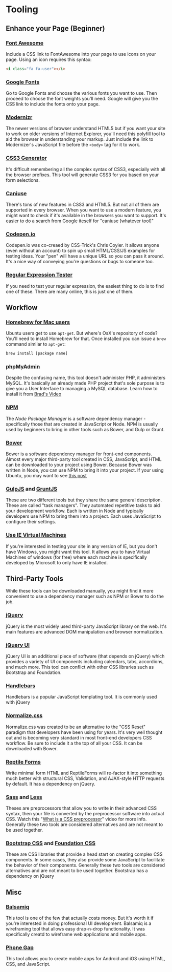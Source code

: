 # Tooling

## Enhance your Page (Beginner)

### [Font Awesome](http://fortawesome.github.io/Font-Awesome/)
Include a CSS link to FontAwesome into your page to use icons on your page. Using an icon requires this syntax:

```html
<i class="fa fa-user"></i>
```

### [Google Fonts](https://www.google.com/fonts)
Go to Google Fonts and choose the various fonts you want to use. Then proceed to choose the font weights you'll need. Google will give you the CSS link to include the fonts onto your page.

### [Modernizr](http://modernizr.com/)
The newer versions of browser understand HTML5 but if you want your site to work on older versions of Internet Explorer, you'll need this polyfill tool to aid the browser in understanding your markup. Just include the link to Modernizer's JavaScript file before the `<body>` tag for it to work.

### [CSS3 Generator](http://css3generator.com/)
It's difficult remembering all the complex syntax of CSS3, especially with all the browser prefixes. This tool will generate CSS3 for you based on your form selections.

### [Caniuse](http://caniuse.com)
There's tons of new features in CSS3 and HTML5. But not all of them are supported in every browser. When you want to use a modern feature, you might want to check if it's available in the browsers you want to support. It's easier to do a search from Google iteself for "caniuse [whatever tool]"

### [Codepen.io](http://codepen.io/)
Codepen.io was co-creaed by CSS-Trick's Chris Coyier. It allows anyone (even without an account) to spin up small HTML/CSS/JS examples for testing ideas. Your "pen" will have a unique URL so you can pass it around. It's a nice way of conveying you're questions or bugs to someone too. 

### [Regular Expression Tester](http://regexr.com/)
If you need to test your regular expression, the easiest thing to do is to find one of these. There are many online, this is just one of them.


## Workflow

### [Homebrew for Mac users](http://brew.sh/)
Ubuntu users get to use `apt-get`. But where's OsX's repository of code? You'll need to install Homebrew for that. Once installed you can issue a `brew` command similar to `apt-get`:

```sh
brew install [package name]
```

### [phpMyAdmin](https://github.com/phpmyadmin/phpmyadmin)
Despite the confusing name, this tool doesn't administer PHP, it administers MySQL. It's basically an already made PHP project that's sole purpose is to give you a User Interface to managing a MySQL database. Learn how to install it from [Brad's Video](https://www.youtube.com/watch?v=e80KsIxCrtA&list=UUZi-0WJPUNb_LQocFMJw5dA)

### [NPM](https://www.npmjs.com/)
The _Node Package Manager_ is a software dependency manager - specifically those that are created in JavaScript or Node. NPM is usually used by beginners to bring in other tools such as Bower, and Gulp or Grunt.

### [Bower](http://bower.io/)
Bower is a software dependency manager for front-end components. Almost every major third-party tool created in CSS, JavaScript, and HTML can be downloaded to your project using Bower. Because Bower was written in Node, you can use NPM to bring it into your project. If your using Ubuntu, you may want to see [this post](http://stackoverflow.com/questions/21491996/installing-bower-on-ubuntu)

### [GulpJS](http://gulpjs.com/) and [GruntJS](http://gruntjs.com/)
These are two different tools but they share the same general description. These are called "task managers". They automated repetitive tasks to aid your development workflow. Each is written in Node and typically developers use NPM to bring them into a project. Each uses JavaScript to configure their settings.

### [Use IE Virtual Machines](https://www.modern.ie/en-us)
If you're interested in testing your site in any version of IE, but you don't have Windows, you might want this tool. It allows you to have Virtual Machines of windows (for free) where each machine is specifically developed by Microsoft to only have IE installed.

## Third-Party Tools 

While these tools can be downloaded manually, you might find it more convenient to use a dependency manager such as NPM or Bower to do the job.

### [jQuery](http://jquery.com/)
jQuery is the most widely used third-party JavaScript library on the web. It's main features are advanced DOM manipulation and browser normalization.

### [jQuery UI](http://jqueryui.com/)
jQuery UI is an additional piece of software (that depends on jQuery) which provides a variety of UI components including calendars, tabs, accordions, and much more. This tool can conflict with other CSS libraries such as Bootstrap and Foundation.

### [Handlebars](http://handlebarsjs.com/)
Handlebars is a popular JavaScript templating tool. It is commonly used with jQuery

### [Normalize.css](http://necolas.github.io/normalize.css/)
Normalize.css was created to be an alternative to the "CSS Reset" paradigm that developers have been using for years. It's very well thought out and is becoming very standard in most front-end developers CSS workflow. Be sure to include it a the top of all your CSS. It can be downloaded with Bower.

### [Reptile Forms](https://github.com/bradwestfall/ReptileForms)
Write minimal form HTML and ReptileForms will re-factor it into something much better with structural CSS, Validation, and AJAX-style HTTP requests by default. It has a dependency on jQuery.

### [Sass](http://sass-lang.com/) and [Less](http://lesscss.org/)
Theses are preprocessors that allow you to write in their advanced CSS syntax, then your file is converted by the preprocessor software into actual CSS. Watch this "[What is a CSS preprocessor](https://www.youtube.com/watch?v=PJkWbezpHpE#t=254)" video for more info. Generally these two tools are considered alternatives and are not meant to be used together.

### [Bootstrap CSS](http://getbootstrap.com/) and [Foundation CSS](http://foundation.zurb.com/)
These are CSS libraries that provide a head start on creating complex CSS components. In some cases, they also provide some JavaScript to facilitate the behavior of their components. Generally these two tools are considered alternatives and are not meant to be used together. Bootstrap has a dependency on jQuery




## Misc

### [Balsamiq](http://balsamiq.com/)
This tool is one of the few that actually costs money. But it's worth it if you're interested in doing professional UI development. Balsamiq is a wireframing tool that allows easy drap-n-drop functionality. It was specifically creatd to wireframe web applications and mobile apps.

### [Phone Gap](http://phonegap.com/about/)
This tool allows you to create mobile apps for Android and iOS using HTML, CSS, and JavaScript.